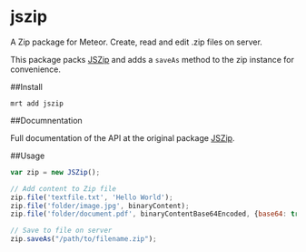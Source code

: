 jszip
=============

A Zip package for Meteor. Create, read and edit .zip files on server.

This package packs [JSZip][1] and adds a `saveAs` method to the zip instance for convenience.


##Install
```
mrt add jszip
```


##Documnentation

Full documentation of the API at the original package [JSZip][2].


##Usage
```js
var zip = new JSZip();

// Add content to Zip file
zip.file('textfile.txt', 'Hello World');
zip.file('folder/image.jpg', binaryContent);
zip.file('folder/document.pdf', binaryContentBase64Encoded, {base64: true});

// Save to file on server
zip.saveAs("/path/to/filename.zip");

```

  [1]: http://stuk.github.io/jszip/
  [2]: http://stuk.github.io/jszip/documentation/api_jszip.html
